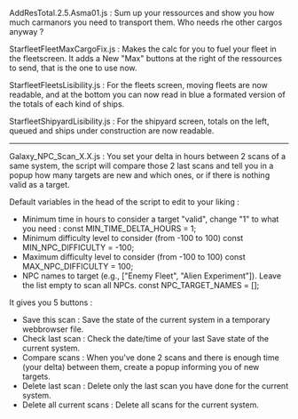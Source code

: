AddResTotal.2.5.Asma01.js :
  Sum up your ressources and show you how much carmanors you need to transport them.
  Who needs rhe other cargos anyway ?


StarfleetFleetMaxCargoFix.js :
  Makes the calc for you to fuel your fleet in the fleetscreen. It adds a New "Max" buttons at the right of the ressources to send, that is the one to use now.


StarfleetFleetsLisibility.js :
  For the fleets screen, moving fleets are now readable, and at the bottom you can now read in blue a formated version of the totals of each kind of ships.


StarfleetShipyardLisibility.js :
  For the shipyard screen, totals on the left, queued and ships under construction are now readable.

----------------------------
Galaxy_NPC_Scan_X.X.js :
  You set your delta in hours between 2 scans of a same system, the script will compare those 2 last scans and tell you in a popup how many targets are new and which ones, or if there is nothing valid as a target.
  
  Default variables in the head of the script to edit to your liking :
  - Minimum time in hours to consider a target "valid", change "1" to what you need :
    const MIN_TIME_DELTA_HOURS = 1;
  - Minimum difficulty level to consider (from -100 to 100)
    const MIN_NPC_DIFFICULTY = -100;
  - Maximum difficulty level to consider (from -100 to 100)
    const MAX_NPC_DIFFICULTY = 100;
  - NPC names to target (e.g., ["Enemy Fleet", "Alien Experiment"]).
    Leave the list empty to scan all NPCs.
    const NPC_TARGET_NAMES = [];
    
  It gives you 5 buttons :
  - Save this scan              : Save the state of the current system in a temporary webbrowser file.
  - Check last scan             : Check the date/time of your last Save state of the current system.
  - Compare scans               : When you've done 2 scans and there is enough time (your delta) between them, create a popup informing you of new targets.
  - Delete last scan            : Delete only the last scan you have done for the current system.
  - Delete all current scans    : Delete all scans for the current system.
